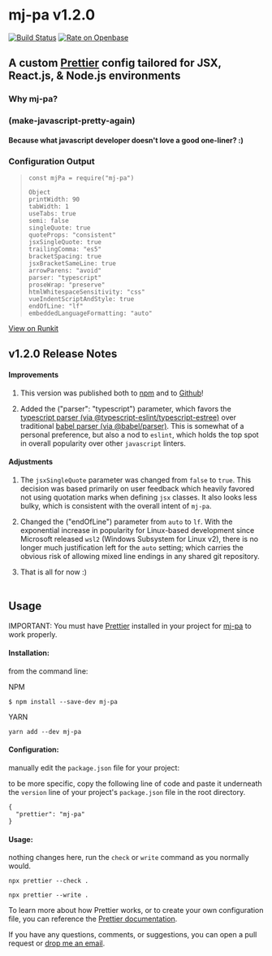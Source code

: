 # mj-pa v1.2.0 
[![Build Status](https://travis-ci.com/killshot13/mj-pa.svg?branch=main)](https://travis-ci.com/killshot13/mj-pa)
[![Rate on Openbase](https://badges.openbase.com/js/rating/mj-pa.svg)](https://openbase.com/js/mj-pa?utm_source=embedded&utm_medium=badge&utm_campaign=rate-badge)

## A custom [Prettier](https://prettier.io) config tailored for JSX, React.js, & Node.js environments

### Why mj-pa? 
### (make-javascript-pretty-again)

#### Because what javascript developer doesn't love a good one-liner? :)

### Configuration Output

> ```
> const mjPa = require("mj-pa")
> 
> Object
> printWidth: 90
> tabWidth: 1
> useTabs: true
> semi: false
> singleQuote: true
> quoteProps: "consistent"
> jsxSingleQuote: true
> trailingComma: "es5"
> bracketSpacing: true
> jsxBracketSameLine: true
> arrowParens: "avoid"
> parser: "typescript"
> proseWrap: "preserve"
> htmlWhitespaceSensitivity: "css"
> vueIndentScriptAndStyle: true
> endOfLine: "lf"
> embeddedLanguageFormatting: "auto"
> ```

[View on Runkit](https://runkit.com/killshot13/runkit-npm-mj-pa)

## v1.2.0 Release Notes

#### Improvements

1. This version was published both to [npm](https://www.npmjs.com/package/mj-pa) and to [Github](https://github.com/killshot13/mj-pa/packages/)!

2. Added the ("parser": "typescript") parameter, which favors the [typescript parser (via @typescript-eslint/typescript-estree)](https://github.com/typescript-eslint/typescript-eslint) over traditional [babel parser (via @babel/parser)](https://github.com/babel/babel/tree/main/packages/babel-parser). This is somewhat of a personal preference, but also a nod to `eslint`, which holds the top spot in overall popularity over other `javascript` linters.

#### Adjustments

1. The `jsxSingleQuote` parameter was changed from `false` to `true`. This decision was based primarily on user feedback which heavily favored not using quotation marks when defining `jsx` classes. It also looks less bulky, which is consistent with the overall intent of `mj-pa`.

2. Changed the ("endOfLine") parameter from `auto` to `lf`. With the exponential increase in popularity for Linux-based development since Microsoft released `wsl2` (Windows Subsystem for Linux v2), there is no longer much justification left for the `auto` setting; which carries the obvious risk of allowing mixed line endings in any shared git repository.

3. That is all for now :)
<br></br>

## Usage

IMPORTANT: You must have [Prettier](https://www.npmjs.com/package/prettier) installed in your project for [mj-pa](https://www.npmjs.com/package/mj-pa) to work properly.

#### **Installation**:

from the command line:

NPM

```
$ npm install --save-dev mj-pa
```

YARN

```
yarn add --dev mj-pa
```

#### **Configuration**:

manually edit the `package.json` file for your project:

to be more specific, copy the following line of code and paste it underneath the `version` line of your project's `package.json` file in the root directory.

```
{
  "prettier": "mj-pa"
}
```

#### **Usage**:

nothing changes here, run the `check` or `write` command as you normally would.

```
npx prettier --check .
```

```
npx prettier --write .
```

To learn more about how Prettier works, or to create your own configuration file, you can reference the [Prettier documentation](https://prettier.io/docs/en/index.html).

If you have any questions, comments, or suggestions, you can open a pull request or [drop me an email](mailto:dmreh@outlook.com).
